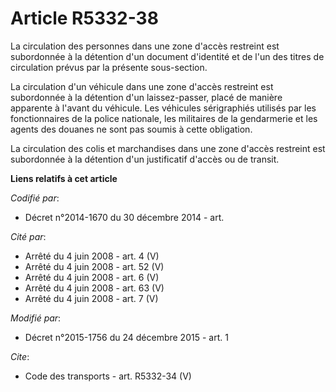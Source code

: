 # Article R5332-38

La circulation des personnes dans une zone d'accès restreint est subordonnée à la détention d'un document d'identité et de
l'un des titres de circulation prévus par la présente sous-section. 

La circulation d'un véhicule dans une zone d'accès restreint est subordonnée à la détention d'un laissez-passer, placé de
manière apparente à l'avant du véhicule. Les véhicules sérigraphiés utilisés par les fonctionnaires de la police nationale,
les militaires de la gendarmerie et les agents des douanes ne sont pas soumis à cette obligation. 

La circulation des colis et marchandises dans une zone d'accès restreint est subordonnée à la détention d'un justificatif
d'accès ou de transit.

**Liens relatifs à cet article**

_Codifié par_:

  - Décret n°2014-1670 du 30 décembre 2014 - art.

_Cité par_:

  - Arrêté du 4 juin 2008 - art. 4 (V)
  - Arrêté du 4 juin 2008 - art. 52 (V)
  - Arrêté du 4 juin 2008 - art. 6 (V)
  - Arrêté du 4 juin 2008 - art. 63 (V)
  - Arrêté du 4 juin 2008 - art. 7 (V)

_Modifié par_:

  - Décret n°2015-1756 du 24 décembre 2015 - art. 1

_Cite_:

  - Code des transports - art. R5332-34 (V)
